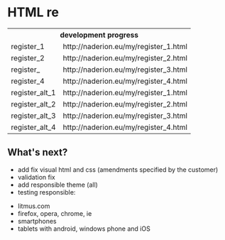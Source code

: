 HTML re
================================

<table>
  <tr>
    <th colspan="2">development progress</th>
  </tr>
  <tr>
    <td>register_1</td><td>http://naderion.eu/my/register_1.html</td>
  </tr>
  <tr>
    <td>register_2</td><td>http://naderion.eu/my/register_2.html</td>
  </tr>
  <tr>
    <td>register_</td><td>http://naderion.eu/my/register_3.html</td>
  </tr>
  <tr>
    <td>register_4</td><td>http://naderion.eu/my/register_4.html</td>
  </tr>
  <tr>
    <td>register_alt_1</td><td>http://naderion.eu/my/register_1.html</td>
  </tr>
  <tr>
    <td>register_alt_2</td><td>http://naderion.eu/my/register_2.html</td>
  </tr>
  <tr>
    <td>register_alt_3</td><td>http://naderion.eu/my/register_3.html</td>
  </tr>
<tr>
    <td>register_alt_4</td><td>http://naderion.eu/my/register_4.html</td>
  </tr>
</table>

What's next?
-------------------------
- add fix visual html and css (amendments specified by the customer)
- validation fix
- add responsible theme (all)
- testing responsible:<br>
 * litmus.com
 * firefox, opera, chrome, ie
 * smartphones
 * tablets with android, windows phone and iOS